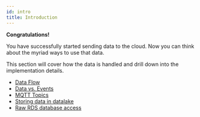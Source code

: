 ```yaml
---
id: intro
title: Introduction
---
```


**Congratulations!** 

You have successfully started sending data to the cloud. Now you can think about the myriad ways to use that data.

This section will cover how the data is handled and drill down into the implementation details.

- [Data Flow](flow)
- [Data vs. Events](events)
- [MQTT Topics](mqtt)
- [Storing data in datalake](datalake)
- [Raw RDS database access](dbaccess)
